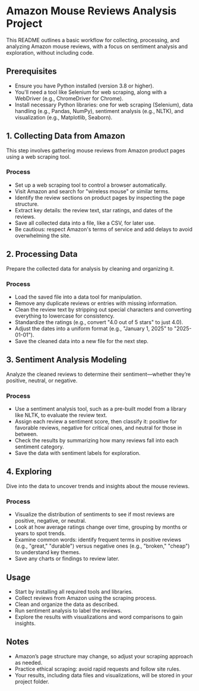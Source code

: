 # Amazon Mouse Reviews Analysis Project

This README outlines a basic workflow for collecting, processing, and analyzing Amazon mouse reviews, with a focus on sentiment analysis and exploration, without including code.

## Prerequisites
- Ensure you have Python installed (version 3.8 or higher).
- You'll need a tool like Selenium for web scraping, along with a WebDriver (e.g., ChromeDriver for Chrome).
- Install necessary Python libraries: one for web scraping (Selenium), data handling (e.g., Pandas, NumPy), sentiment analysis (e.g., NLTK), and visualization (e.g., Matplotlib, Seaborn).

## 1. Collecting Data from Amazon
This step involves gathering mouse reviews from Amazon product pages using a web scraping tool.

### Process
- Set up a web scraping tool to control a browser automatically.
- Visit Amazon and search for "wireless mouse" or similar terms.
- Identify the review sections on product pages by inspecting the page structure.
- Extract key details: the review text, star ratings, and dates of the reviews.
- Save all collected data into a file, like a CSV, for later use.
- Be cautious: respect Amazon's terms of service and add delays to avoid overwhelming the site.

## 2. Processing Data
Prepare the collected data for analysis by cleaning and organizing it.

### Process
- Load the saved file into a data tool for manipulation.
- Remove any duplicate reviews or entries with missing information.
- Clean the review text by stripping out special characters and converting everything to lowercase for consistency.
- Standardize the ratings (e.g., convert "4.0 out of 5 stars" to just 4.0).
- Adjust the dates into a uniform format (e.g., "January 1, 2025" to "2025-01-01").
- Save the cleaned data into a new file for the next step.

## 3. Sentiment Analysis Modeling
Analyze the cleaned reviews to determine their sentiment—whether they’re positive, neutral, or negative.

### Process
- Use a sentiment analysis tool, such as a pre-built model from a library like NLTK, to evaluate the review text.
- Assign each review a sentiment score, then classify it: positive for favorable reviews, negative for critical ones, and neutral for those in between.
- Check the results by summarizing how many reviews fall into each sentiment category.
- Save the data with sentiment labels for exploration.

## 4. Exploring
Dive into the data to uncover trends and insights about the mouse reviews.

### Process
- Visualize the distribution of sentiments to see if most reviews are positive, negative, or neutral.
- Look at how average ratings change over time, grouping by months or years to spot trends.
- Examine common words: identify frequent terms in positive reviews (e.g., "great," "durable") versus negative ones (e.g., "broken," "cheap") to understand key themes.
- Save any charts or findings to review later.

## Usage
- Start by installing all required tools and libraries.
- Collect reviews from Amazon using the scraping process.
- Clean and organize the data as described.
- Run sentiment analysis to label the reviews.
- Explore the results with visualizations and word comparisons to gain insights.

## Notes
- Amazon’s page structure may change, so adjust your scraping approach as needed.
- Practice ethical scraping: avoid rapid requests and follow site rules.
- Your results, including data files and visualizations, will be stored in your project folder.